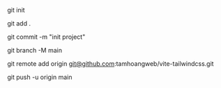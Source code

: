 git init

git add .

git commit -m "init project"

git branch -M main

git remote add origin git@github.com:tamhoangweb/vite-tailwindcss.git

git push -u origin main
